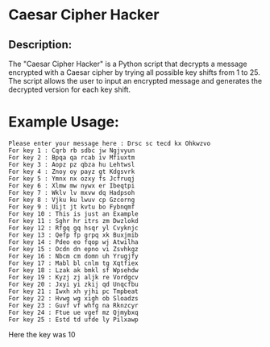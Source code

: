 # Caesar Cipher Hacker

## Description:
The "Caesar Cipher Hacker" is a Python script that decrypts a message encrypted with a Caesar cipher by trying all possible key shifts from 1 to 25. The script allows the user to input an encrypted message and generates the decrypted version for each key shift.

# Example Usage:
```
Please enter your message here : Drsc sc tecd kx Ohkwzvo
For key 1 : Cqrb rb sdbc jw Ngjvyun
For key 2 : Bpqa qa rcab iv Mfiuxtm
For key 3 : Aopz pz qbza hu Lehtwsl
For key 4 : Znoy oy payz gt Kdgsvrk
For key 5 : Ymnx nx ozxy fs Jcfruqj
For key 6 : Xlmw mw nywx er Ibeqtpi
For key 7 : Wklv lv mxvw dq Hadpsoh
For key 8 : Vjku ku lwuv cp Gzcorng
For key 9 : Uijt jt kvtu bo Fybnqmf
For key 10 : This is just an Example
For key 11 : Sghr hr itrs zm Dwzlokd
For key 12 : Rfgq gq hsqr yl Cvyknjc
For key 13 : Qefp fp grpq xk Buxjmib
For key 14 : Pdeo eo fqop wj Atwilha
For key 15 : Ocdn dn epno vi Zsvhkgz
For key 16 : Nbcm cm domn uh Yrugjfy
For key 17 : Mabl bl cnlm tg Xqtfiex
For key 18 : Lzak ak bmkl sf Wpsehdw
For key 19 : Kyzj zj aljk re Vordgcv
For key 20 : Jxyi yi zkij qd Unqcfbu
For key 21 : Iwxh xh yjhi pc Tmpbeat
For key 22 : Hvwg wg xigh ob Sloadzs
For key 23 : Guvf vf whfg na Rknzcyr
For key 24 : Ftue ue vgef mz Qjmybxq
For key 25 : Estd td ufde ly Pilxawp
```
Here the key was 10
